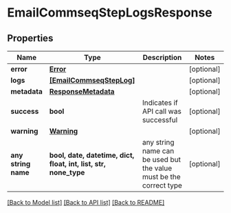# EmailCommseqStepLogsResponse


## Properties
Name | Type | Description | Notes
------------ | ------------- | ------------- | -------------
**error** | [**Error**](Error.md) |  | [optional] 
**logs** | [**[EmailCommseqStepLog]**](EmailCommseqStepLog.md) |  | [optional] 
**metadata** | [**ResponseMetadata**](ResponseMetadata.md) |  | [optional] 
**success** | **bool** | Indicates if API call was successful | [optional] 
**warning** | [**Warning**](Warning.md) |  | [optional] 
**any string name** | **bool, date, datetime, dict, float, int, list, str, none_type** | any string name can be used but the value must be the correct type | [optional]

[[Back to Model list]](../README.md#documentation-for-models) [[Back to API list]](../README.md#documentation-for-api-endpoints) [[Back to README]](../README.md)


